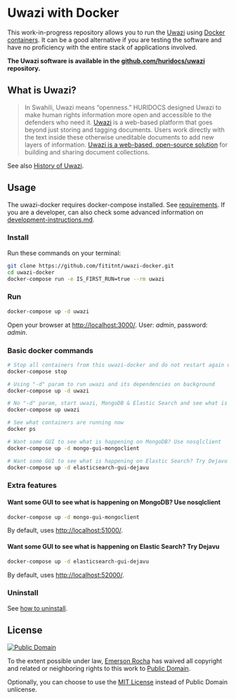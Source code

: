 # Uwazi with Docker
This work-in-progress repository allows you to run the
[Uwazi](http://www.uwazi.io) using [Docker containers](https://docker.com). It
can be a good alternative if you are testing the software and have no
proficiency with the entire stack of applications involved.

**The Uwazi software is available in the [github.com/huridocs/uwazi](https://github.com/huridocs/uwazi/)
repository.**

## What is Uwazi?

> In Swahili, Uwazi means “openness.” HURIDOCS designed Uwazi to make human rights
information more open and accessible to the defenders who need it.
[Uwazi](http://www.uwazi.io) is a web-based platform that goes beyond just
storing and tagging documents. Users work directly with the text inside these
otherwise uneditable documents to add new layers of information.
[Uwazi is a web-based, open-source solution](https://github.com/huridocs/uwazi/)
for building and sharing document collections.

See also [History of Uwazi](https://github.com/huridocs/uwazi/wiki/History-of-Uwazi).

## Usage
The uwazi-docker requires docker-compose installed. See
[requirements](requirements.md). If you are a developer, can also check some
advanced information on [development-instructions.md](development-instructions.md).

### Install
Run these commands on your terminal:

```bash
git clone https://github.com/fititnt/uwazi-docker.git
cd uwazi-docker
docker-compose run -e IS_FIRST_RUN=true --rm uwazi

```
<!-- docker-compose run --rm uwazi-installer -->

### Run

```bash
docker-compose up -d uwazi
```

Open your browser at <http://localhost:3000/>. User: _admin_, password: _admin_.

### Basic docker commands

```bash
# Stop all containers from this uwazi-docker and do not restart again until you explicit ask for it
docker-compose stop

# Using "-d" param to run uwazi and its dependencies on background
docker-compose up -d uwazi

# No "-d" param, start uwazi, MongoDB & Elastic Search and see what is happening inside the containers
docker-compose up uwazi

# See what containers are running now
docker ps

# Want some GUI to see what is happening on MongoDB? Use nosqlclient
docker-compose up -d mongo-gui-mongoclient

# Want some GUI to see what is happening on Elastic Search? Try Dejavu
docker-compose up -d elasticsearch-gui-dejavu
```

### Extra features

#### Want some GUI to see what is happening on MongoDB? Use nosqlclient

```bash
docker-compose up -d mongo-gui-mongoclient
```

By default, uses <http://localhost:51000/>.

#### Want some GUI to see what is happening on Elastic Search? Try Dejavu

```bash
docker-compose up -d elasticsearch-gui-dejavu
```

By default, uses <http://localhost:52000/>.

### Uninstall

See [how to uninstall](uninstall.md).

## License

[![Public Domain](https://i.creativecommons.org/p/zero/1.0/88x31.png)](UNLICENSE)

To the extent possible under law, [Emerson Rocha](https://github.com/fititnt)
has waived all copyright and related or neighboring rights to this work to
[Public Domain](UNLICENSE).

Optionally, you can choose to use the [MIT License](https://opensource.org/licenses/MIT)
instead of Public Domain unlicense.
